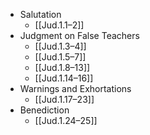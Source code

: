 - Salutation
	- [[Jud.1.1–2]]
- Judgment on False Teachers
	- [[Jud.1.3–4]]
	- [[Jud.1.5–7]]
	- [[Jud.1.8–13]]
	- [[Jud.1.14–16]]
- Warnings and Exhortations
	- [[Jud.1.17–23]]
- Benediction
	- [[Jud.1.24–25]]